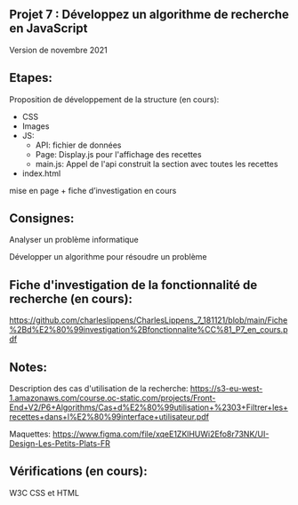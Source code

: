 

## Projet 7 : Développez un algorithme de recherche en JavaScript


Version de novembre 2021


## Etapes:

Proposition de développement de la structure (en cours):
- CSS
- Images
- JS: 
  - API: fichier de données
  - Page: Display.js pour l'affichage des recettes
  - main.js: Appel de l'api construit la section avec toutes les recettes
- index.html

mise en page + fiche d’investigation en cours


## Consignes:

Analyser un problème informatique

Développer un algorithme pour résoudre un problème

## Fiche d'investigation de la fonctionnalité de recherche (en cours):

https://github.com/charleslippens/CharlesLippens_7_181121/blob/main/Fiche%2Bd%E2%80%99investigation%2Bfonctionnalite%CC%81_P7_en_cours.pdf


## Notes:

Description des cas d'utilisation de la recherche: https://s3-eu-west-1.amazonaws.com/course.oc-static.com/projects/Front-End+V2/P6+Algorithms/Cas+d%E2%80%99utilisation+%2303+Filtrer+les+recettes+dans+l%E2%80%99interface+utilisateur.pdf

Maquettes: https://www.figma.com/file/xqeE1ZKlHUWi2Efo8r73NK/UI-Design-Les-Petits-Plats-FR

## Vérifications (en cours):

W3C CSS et HTML
